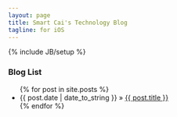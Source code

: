 ```yaml
---
layout: page
title: Smart Cai's Technology Blog
tagline: for iOS
---
```

{% include JB/setup %}
    
### Blog List

<ul class="posts">
  {% for post in site.posts %}
    <li><span>{{ post.date | date_to_string }}</span> &raquo; <a href="{{ BASE_PATH }}{{ post.url }}">{{ post.title }}</a></li>
  {% endfor %}
</ul>


